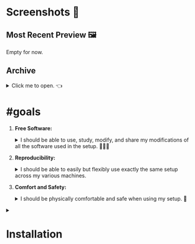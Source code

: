 <!-- vim: syntax=off
-->
# Screenshots 📸

## Most Recent Preview 🖼

Empty for now.

## Archive

<details>
  <summary>Click me to open. 👈</summary><br>

  Also empty. 👀
</details>

# #goals

1. **Free Software:**

   <details>
   <summary>I should be able to use, study, modify, and share my modifications
   of all the software used in the setup. 🙈🙉🙊</summary><br>

   Many many thanks to [**Dr. Richard Stallman**][rms] for creating the entire
   [free software][free-sw] ideology and culture, including **[GNU]**. I can
   imagine the world would be a *much worse* place if he did not. 🙌
   </details>

2. **Reproducibility:**

   <details>
   <summary>I should be able to easily but flexibly use exactly the same setup
   across my various machines.</summary><br>

   **[NixOS]** naturally plays an extremely integral part here because of it's
   clean, functional and declarative approach to package and configuration
   management.

   I think that the world would be a much better place if more people used Nix!
   So please check it out! ✨
   </details>

3. **Comfort and Safety:**

   <details>
   <summary>I should be physically comfortable and safe when using my setup.
   💆</summary><br>
   </details>

[free-sw]: https://www.gnu.org/philosophy/free-sw.en.html
[GNU]:     https://www.gnu.org/gnu/gnu.en.html
[NixOS]:   https://nixos.org
[rms]:     https://stallman.org/

<details><summary><h1>Installation</h1></summary>

1.  Download latest nixos-unstable image from
    <https://nixos.org/channels/nixos-unstable>.

2.  Make a bootable usb:

    ``` shell
    # As root.
    dd if=path/to/image of=/dev/sdb
    ```

3.  Boot into live image and log in as root with empty password (if it doesn't
    automatically log you in).

4.  Get internet access.

    1. `ip a` will bring up a list of network interfaces.

    2. `iwlist <interface> scan | less` to see if your wifi is available.

    3. Edit `/etc/wpa_supplicant.conf` with your network details.

    4. `wpa_supplicant -B -i<interface> -c/etc/wpa_supplicant.conf -Dwext`.

    5. `dhclient <interface>` or `dhcpcd <interface>` if `dhclient` command
       doesn't exist.

5.  Partition and format disks.

    - `lsblk -f` lists your devices.

    - `mkfs.ext4 -L nixos <device>` to format a device.

    - `mkswap -L swap <device>` to make a swap partition.

6.  *(optional)* Activate swap device: `swapon <device>`.

7.  Mount target filesystems under `/mnt`:

    ``` shell
    mount /dev/disk/by-label/nixos /mnt
    ```

8.  Generate `/etc/nixos` configuration files:

    ``` shell
    nixos-generate-config --root /mnt
    ```

9.  Inspect the generated `/mnt/etc/configuration.nix` to see if any bootloader
    options were put in there to hint on which bootloader options to use.

10. If using systemd-boot, mount the boot partition under `/mnt/boot` and
    perform step 8 again to get an updated `hardware-configuration.nix` with the
    `/mnt/boot` filesystem entry.

11. Backup `hardware-configuration.nix`:

    ``` shell
    cp /mnt/etc/nixos/hardware-configuration.nix \
       /mnt/etc/nixos/hardware-configuration.modified.nix
    ```

12. Edit `hardware-configuration.modified.nix` to put the correct bootloader
    options in it, and also put `system.stateVersion` from `configuration.nix`
    into `hardware-configuration.modified.nix`.

13. Copy `wpa_supplicant.conf` to target filesystem:

    ``` shell
    cp /etc/wpa_supplicant.conf /mnt/etc
    ```

    This allows wpa_supplicant to automatically connect to internet when
    rebooting into the installed system.

14. `nixos-install -I
    nixos-config=https://raw.githubusercontent.com/vyp/dots/master/nixos/minimal.nix`.

15. Reboot and login with root and set password for user "u":

    ``` shell
    passwd u
    ```

16. Login as user and retrieve this repository:

    ``` shell
    nix-env -i git
    git clone --recursive https://vyp@github.com/vyp/dots
    ```

    This may take a little while as the nixpkgs repository is a submodule and at
    the time of writing it's about 590MB in size.

17. `./dots/bootstrap`.

18. `sudo nixos-rebuild boot` and reboot (`sudo shutdown now`).
</details>
